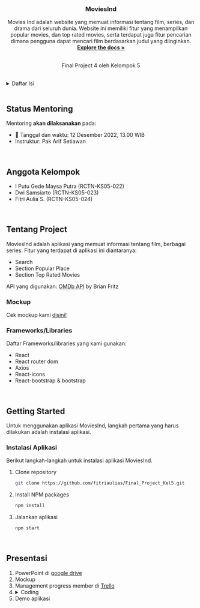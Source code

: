 <!-- PROJECT LOGO -->
<div align="center">
  <a href="https://github.com/fitriaulias/Final_Project_Kel5/tree/main/final-project-4">
    <!-- <img src="assets/travelin.png" alt="Logo" height="90"> -->
  </a>

  <h3 align="center">MoviesInd</h3>

  <p align="center">
    Movies Ind adalah website yang memuat informasi tentang film, series, dan drama dari seluruh dunia. Website ini memiliki fitur yang menampilkan popular movies, dan top rated movies, serta terdapat juga fitur pencarian dimana pengguna dapat mencari film berdasarkan judul yang diinginkan.
    <br />
    <a href="https://github.com/fitriaulias/Final_Project_Kel5/tree/main/final-project-4"><strong>Explore the docs »</strong></a>
    <br />
    <br />
    <p>Final Project 4 oleh Kelompok 5</p>
  </p>
</div>

<br/>

<!-- TABLE OF CONTENTS -->
<details>
  <summary>Daftar Isi</summary>
  <ol>
    <li>
      <a href="#status-mentoring">Status Mentoring</a>
    </li>
    <li>
      <a href="#anggota-kelomok">Anggota Kelompok</a>
    </li>
    <li>
      <a href="#tentang-project">Tentang Project</a>
      <ul>
        <li><a href="#framework">Frameworks/Libraries</a></li>
      </ul>
    </li>
    <li>
      <a href="#getting-started">Getting Started</a>
      <ul>
        <li><a href="#instalasi-aplikasi">Instalasi Aplikasi</a></li>
        <li><a href="#cara-penggunaan-aplikasi">Cara Penggunaan Aplikasi</a></li>
      </ul>
    </li>
    <li><a href="#presentasi">Presentasi</a></li>
  </ol>
</details>

<br/>

<!-- STATUS MENTORING -->

## Status Mentoring

Mentoring **akan dilaksanakan** pada:

- :date: Tanggal dan waktu: 12 Desember 2022, 13.00 WIB
- Instruktur: Pak Arif Setiawan

<br/>

<!-- MEMBER GROUP -->

## Anggota Kelompok

- I Putu Gede Maysa Putra (RCTN-KS05-022)
- Dwi Samsiarto (RCTN-KS05-023)
- Fitri Aulia S. (RCTN-KS05-024)

<br/>

<!-- ABOUT THE PROJECT -->

## Tentang Project

MoviesInd adalah aplikasi yang memuat informasi tentang film, berbagai series. Fitur yang terdapat di aplikasi ini diantaranya:

- Search
- Section Popular Place
- Section Top Rated Movies

API yang digunakan:
[OMDb API](http://www.omdbapi.com/) by Brian Fritz

### Mockup

Cek mockup kami [disini!](https://www.figma.com/file/OU0BsnkFoj1YbbZoUYrS6x/Hotel's-%26-Destination?node-id=0%3A1&t=qvC6IMuQgkSvWZnz-1)

### Frameworks/Libraries

Daftar Frameworks/libraries yang kami gunakan:

- React
- React router dom
- Axios
- React-icons
- React-bootstrap & bootstrap

<br/>

<!-- GETTING STARTED -->

## Getting Started

Untuk menggunakan aplikasi MoviesInd, langkah pertama yang harus dilakukan adalah instalasi aplikasi.

### Instalasi Aplikasi

Berikut langkah-langkah untuk instalasi aplikasi MoviesInd.

1. Clone repository
   ```sh
   git clone https://github.com/fitriaulias/Final_Project_Kel5.git
   ```
2. Install NPM packages
   ```sh
   npm install
   ```
3. Jalankan aplikasi
   ```sh
   npm start
   ```

<br/>

## Presentasi

1. PowerPoint di [google drive](https://drive.google.com/file/d/1qRFN5cS4fcPs8e9zEScjrcTAG7lPWdx7/view?usp=sharing)
2. Mockup
3. Management progress member di [Trello](https://trello.com/b/FCtB4Tdi/final-project-4-kelompok-5)
4. <details>
   <summary>Coding</summary>
   <ol type="1">
       <li>Search</li>
       <li>Movies</li>
       <li>About</li>
       <li>Navigation</li>
       <li>Footer</li>
   </ol>
   </details>
5. Demo aplikasi

<br/>
